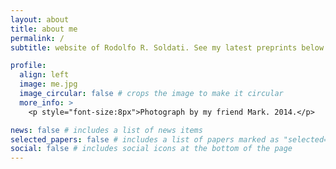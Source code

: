 ```yaml
---
layout: about
title: about me
permalink: /
subtitle: website of Rodolfo R. Soldati. See my latest preprints below or on <a href="https://arxiv.org/a/0000-0002-1446-1276.html">arXiv</a>.

profile:
  align: left
  image: me.jpg
  image_circular: false # crops the image to make it circular
  more_info: >
    <p style="font-size:8px">Photograph by my friend Mark. 2014.</p>

news: false # includes a list of news items
selected_papers: false # includes a list of papers marked as "selected={true}"
social: false # includes social icons at the bottom of the page
---
```

